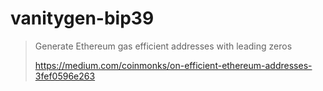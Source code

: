 # vanitygen-bip39

> Generate Ethereum gas efficient addresses with leading zeros
>
> https://medium.com/coinmonks/on-efficient-ethereum-addresses-3fef0596e263
